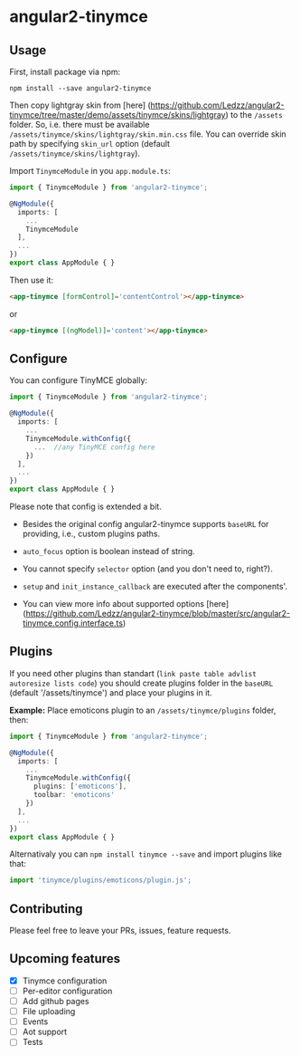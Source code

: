 # angular2-tinymce

## Usage

First, install package via npm:
```
npm install --save angular2-tinymce
```

Then copy lightgray skin from [here] (https://github.com/Ledzz/angular2-tinymce/tree/master/demo/assets/tinymce/skins/lightgray) to the `/assets` folder. So, i.e. there must be available `/assets/tinymce/skins/lightgray/skin.min.css` file.
You can override skin path by specifying `skin_url` option (default `/assets/tinymce/skins/lightgray`).

Import `TinymceModule` in you `app.module.ts`:
```typescript
import { TinymceModule } from 'angular2-tinymce';

@NgModule({
  imports: [
    ...
    TinymceModule
  ],
  ...
})
export class AppModule { }
```

Then use it:
```html
<app-tinymce [formControl]='contentControl'></app-tinymce>
```
or
```html
<app-tinymce [(ngModel)]='content'></app-tinymce>
```

## Configure
You can configure TinyMCE globally:
```typescript
import { TinymceModule } from 'angular2-tinymce';

@NgModule({
  imports: [
    ...
    TinymceModule.withConfig({
      ...  //any TinyMCE config here
    })
  ],
  ...
})
export class AppModule { }
```
Please note that config is extended a bit.

- Besides the original config angular2-tinymce supports `baseURL` for providing, i.e., custom plugins paths.

- `auto_focus` option is boolean instead of string.
- You cannot specify `selector` option (and you don't need to, right?).
- `setup` and `init_instance_callback` are executed after the components'.
- You can view more info about supported options [here] (https://github.com/Ledzz/angular2-tinymce/blob/master/src/angular2-tinymce.config.interface.ts)

## Plugins
If you need other plugins than standart (`link paste table advlist autoresize lists code`) you should create plugins folder in the `baseURL` (default '/assets/tinymce') and place your plugins in it.

**Example:** 
Place emoticons plugin to an `/assets/tinymce/plugins` folder, then:
```typescript
import { TinymceModule } from 'angular2-tinymce';

@NgModule({
  imports: [
    ...
    TinymceModule.withConfig({
      plugins: ['emoticons'],
      toolbar: 'emoticons'
    })
  ],
  ...
})
export class AppModule { }
```

Alternativaly you can `npm install tinymce --save` and import plugins like that:
```typescript
import 'tinymce/plugins/emoticons/plugin.js';
```
## Contributing
Please feel free to leave your PRs, issues, feature requests.

## Upcoming features
- [x] Tinymce configuration
- [ ] Per-editor configuration
- [ ] Add github pages
- [ ] File uploading
- [ ] Events
- [ ] Aot support
- [ ] Tests
